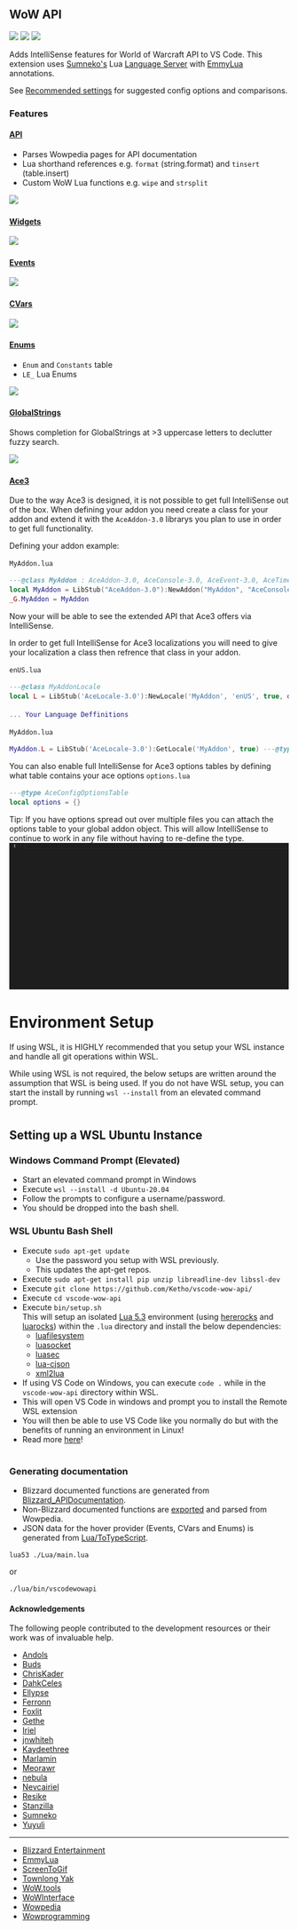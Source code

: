 ## WoW API
[![](https://img.shields.io/github/license/Ketho/vscode-wow-api)](https://opensource.org/licenses/MIT)
[![](https://img.shields.io/github/v/release/Ketho/vscode-wow-api)](https://github.com/Ketho/vscode-wow-api/releases)
[![](https://img.shields.io/badge/wow-9.2.0-yellow)](https://github.com/Gethe/wow-ui-source/tree/9.2.0)

Adds IntelliSense features for World of Warcraft API to VS Code. This extension uses [Sumneko's](https://marketplace.visualstudio.com/items?itemName=sumneko.lua) Lua [Language Server](https://microsoft.github.io/language-server-protocol/) with [EmmyLua](https://github.com/sumneko/lua-language-server/wiki/EmmyLua-Annotations) annotations.

See [Recommended settings](https://github.com/Ketho/vscode-wow-api/wiki/Recommended-settings) for suggested config options and comparisons.

### Features
#### [API](https://wowpedia.fandom.com/wiki/World_of_Warcraft_API)
* Parses Wowpedia pages for API documentation
* Lua shorthand references e.g. `format` (string.format) and `tinsert` (table.insert)
* Custom WoW Lua functions e.g. `wipe` and `strsplit`

![](https://github.com/Ketho/vscode-wow-api/raw/master/img/api.gif)

#### [Widgets](https://wowpedia.fandom.com/wiki/Widget_API)
![](https://github.com/Ketho/vscode-wow-api/raw/master/img/widget.gif)

#### [Events](https://wowpedia.fandom.com/wiki/Events)
![](https://github.com/Ketho/vscode-wow-api/raw/master/img/event.gif)

#### [CVars](https://wowpedia.fandom.com/wiki/Console_variables)
![](https://github.com/Ketho/vscode-wow-api/raw/master/img/cvar.png)

#### [Enums](https://github.com/Ketho/BlizzardInterfaceResources/blob/mainline/Resources/LuaEnum.lua)
* `Enum` and `Constants` table
* `LE_` Lua Enums

![](https://github.com/Ketho/vscode-wow-api/raw/master/img/enum.gif)

#### [GlobalStrings](https://github.com/Ketho/BlizzardInterfaceResources/blob/mainline/Resources/GlobalStrings.lua)
Shows completion for GlobalStrings at >3 uppercase letters to declutter fuzzy search.

![](https://github.com/Ketho/vscode-wow-api/raw/master/img/globalstring.gif)
#### [Ace3](https://www.wowace.com/projects/ace3/pages/getting-started)
Due to the way Ace3 is designed, it is not possible to get full IntelliSense out of the box. When defining your addon you need create a class for your addon and extend it with the `AceAddon-3.0` librarys you plan to use in order to get full functionality.

Defining your addon example:

`MyAddon.lua`
```lua
---@class MyAddon : AceAddon-3.0, AceConsole-3.0, AceEvent-3.0, AceTimer-3.0
local MyAddon = LibStub("AceAddon-3.0"):NewAddon("MyAddon", "AceConsole-3.0", "AceEvent-3.0", "AceTimer-3.0")
_G.MyAddon = MyAddon
```
Now your will be able to see the extended API that Ace3 offers via IntelliSense.


In order to get full IntelliSense for Ace3 localizations you will need to give your localization a class then refrence that class in your addon.

`enUS.lua`
```lua
---@class MyAddonLocale
local L = LibStub('AceLocale-3.0'):NewLocale('MyAddon', 'enUS', true, debug)

... Your Language Deffinitions
```
`MyAddon.lua`
```lua
MyAddon.L = LibStub('AceLocale-3.0'):GetLocale('MyAddon', true) ---@type MyAddonLocale
```

You can also enable full IntelliSense for Ace3 options tables by defining what table contains your ace options
`options.lua`
```lua
---@type AceConfigOptionsTable
local options = {}
```
Tip: If you have options spread out over multiple files you can attach the options table to your global addon object. This will allow IntelliSense to continue to work in any file without having to re-define the type.
![](https://github.com/Ketho/vscode-wow-api/raw/master/img/aceconfigoptionstable.gif)
# Environment Setup
If using WSL, it is HIGHLY recommended that you setup your WSL instance and handle all git operations within WSL.

While using WSL is not required, the below setups are written around the assumption that WSL is being used. If you do not have WSL setup, you can start the install by running `wsl --install` from an elevated command prompt.  
#
## Setting up a WSL Ubuntu Instance
### Windows Command Prompt (Elevated)
 * Start an elevated command prompt in Windows  
 * Execute `wsl --install -d Ubuntu-20.04`  
 * Follow the prompts to configure a username/password.  
 * You should be dropped into the bash shell.  

### WSL Ubuntu Bash Shell
* Execute `sudo apt-get update`  
    * Use the password you setup with WSL previously.  
    * This updates the apt-get repos.  
* Execute `sudo apt-get install pip unzip libreadline-dev libssl-dev`
* Execute `git clone https://github.com/Ketho/vscode-wow-api/`
* Execute `cd vscode-wow-api`
* Execute `bin/setup.sh`  
    This will setup an isolated [Lua 5.3](http://www.lua.org/) environment (using [hererocks](https://pypi.org/project/hererocks/) and [luarocks](https://luarocks.org/#quick-start)) within the `.lua` directory and install the below dependencies:
    - [luafilesystem](https://luarocks.org/modules/hisham/luafilesystem)
    - [luasocket](https://luarocks.org/modules/luasocket/luasocket)
    - [luasec](https://luarocks.org/modules/brunoos/luasec)
    - [lua-cjson](https://luarocks.org/modules/openresty/lua-cjson)
    - [xml2lua](https://luarocks.org/modules/manoelcampos/xml2lua)
* If using VS Code on Windows, you can execute `code .` while in the `vscode-wow-api` directory within WSL.
*   This will open VS Code in windows and prompt you to install the Remote WSL extension
*   You will then be able to use VS Code like you normally do but with the benefits of running an environment in Linux!
*   Read more [here](https://code.visualstudio.com/docs/remote/wsl#:~:text=Alternatively%2C%20you%20can%20open%20a%20Remote%20WSL%20window,Use%20the%20File%20menu%20to%20open%20your%20folder.)!
#
### Generating documentation
* Blizzard documented functions are generated from [Blizzard_APIDocumentation](https://github.com/Gethe/wow-ui-source/tree/live/AddOns/Blizzard_APIDocumentation).
* Non-Blizzard documented functions are [exported](https://wowpedia.fandom.com/wiki/Special:Export) and parsed from Wowpedia.
* JSON data for the hover provider (Events, CVars and Enums) is generated from [Lua/ToTypeScript](Lua/ToTypeScript).
```
lua53 ./Lua/main.lua
```
or
```
./lua/bin/vscodewowapi
```

#### Acknowledgements
The following people contributed to the development resources or their work was of invaluable help.
* [Andols](https://www.curseforge.com/members/andols/projects)
* [Buds](https://github.com/mrbuds)
* [ChrisKader](https://github.com/ChrisKader)
* [DahkCeles](https://www.curseforge.com/members/dahkceles/projects)
* [Ellypse](https://github.com/Ellypse)
* [Ferronn](https://github.com/ferronn-dev)
* [Foxlit](https://www.townlong-yak.com/)
* [Gethe](https://github.com/Gethe)
* [Iriel](https://wowpedia.fandom.com/wiki/Iriel)
* [jnwhiteh](https://twitter.com/jnwhiteh)
* [Kaydeethree](https://github.com/kaydeethree)
* [Marlamin](https://github.com/Marlamin)
* [Meorawr](https://github.com/Meorawr)
* [nebula](https://github.com/nebularg)
* [Nevcairiel](https://github.com/Nevcairiel)
* [Resike](https://github.com/Resike)
* [Stanzilla](https://github.com/Stanzilla)
* [Sumneko](https://github.com/Sumneko)
* [Yuyuli](https://www.curseforge.com/members/yuyuli/projects)
---
* [Blizzard Entertainment](https://www.blizzard.com/)
* [EmmyLua](https://github.com/EmmyLua)
* [ScreenToGif](https://github.com/NickeManarin/ScreenToGif)
* [Townlong Yak](https://www.townlong-yak.com/)
* [WoW.tools](https://wow.tools/)
* [WoWInterface](https://wowinterface.com/)
* [Wowpedia](https://wowpedia.fandom.com/)
* [Wowprogramming](https://wowprogramming.com/)
